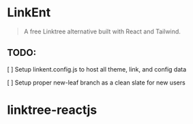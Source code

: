 # LinkEnt

> A free Linktree alternative built with React and Tailwind.

## TODO:

[  ] Setup linkent.config.js to host all theme, link, and config data

[  ] Setup proper new-leaf branch as a clean slate for new users
# linktree-reactjs

